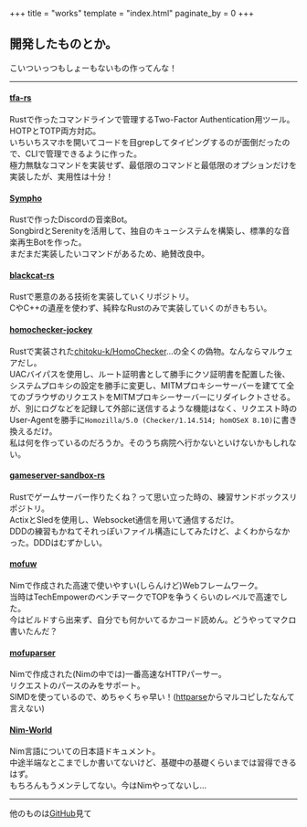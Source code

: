 +++
title = "works"
template = "index.html"
paginate_by = 0
+++

## 開発したものとか。

こいついっつもしょーもないもの作ってんな！

---

#### [tfa-rs](https://github.com/2vg/tfa-rs)
Rustで作ったコマンドラインで管理するTwo-Factor Authentication用ツール。HOTPとTOTP両方対応。</br>
いちいちスマホを開いてコードを目grepしてタイピングするのが面倒だったので、CLIで管理できるように作った。</br>
極力無駄なコマンドを実装せず、最低限のコマンドと最低限のオプションだけを実装したが、実用性は十分！

#### [Sympho](https://github.com/2vg/sympho)
Rustで作ったDiscordの音楽Bot。</br>
SongbirdとSerenityを活用して、独自のキューシステムを構築し、標準的な音楽再生Botを作った。</br>
まだまだ実装したいコマンドがあるため、絶賛改良中。

#### [blackcat-rs](https://github.com/2vg/blackcat-rs)
Rustで悪意のある技術を実装していくリポジトリ。</br>
CやC++の遺産を使わず、純粋なRustのみで実装していくのがきもちい。

#### [homochecker-jockey](https://github.com/2vg/homochecker-jockey)
Rustで実装された[chitoku-k/HomoChecker](https://github.com/chitoku-k/HomoChecker)...の全くの偽物。なんならマルウェアだし。</br>
UACバイパスを使用し、ルート証明書として勝手にクソ証明書を配置した後、システムプロキシの設定を勝手に変更し、MITMプロキシーサーバーを建てて全てのブラウザのリクエストをMITMプロキシーサーバーにリダイレクトさせる。</br>
が、別にログなどを記録して外部に送信するような機能はなく、リクエスト時のUser-Agentを勝手に`Homozilla/5.0 (Checker/1.14.514; homOSeX 8.10)`に書き換えるだけ。</br>
私は何を作っているのだろうか。そのうち病院へ行かないといけないかもしれない。

#### [gameserver-sandbox-rs](https://github.com/2vg/gameserver-sandbox-rs)
Rustでゲームサーバー作りたくね？って思い立った時の、練習サンドボックスリポジトリ。</br>
ActixとSledを使用し、Websocket通信を用いて通信するだけ。</br>
DDDの練習もかねてそれっぽいファイル構造にしてみたけど、よくわからなかった。DDDはむずかしい。

#### [mofuw](https://github.com/2vg/mofuw)
Nimで作成された高速で使いやすい(しらんけど)Webフレームワーク。</br>
当時はTechEmpowerのベンチマークでTOPを争うくらいのレベルで高速でした。</br>
今はビルドすら出来ず、自分でも何かいてるかコード読めん。どうやってマクロ書いたんだ？

#### [mofuparser](https://github.com/2vg/mofuparser)
Nimで作成された(Nimの中では)一番高速なHTTPパーサー。</br>
リクエストのパースのみをサポート。</br>
SIMDを使っているので、めちゃくちゃ早い！([httparse](https://github.com/seanmonstar/httparse)からマルコピしたなんて言えない)

#### [Nim-World](https://github.com/2vg/Nim-World)
Nim言語についての日本語ドキュメント。</br>
中途半端なとこまでしか書いてないけど、基礎中の基礎くらいまでは習得できるはず。</br>
もちろんもうメンテしてない。今はNimやってないし...

---

他のものは[GitHub](https://github.com/2vg)見て
